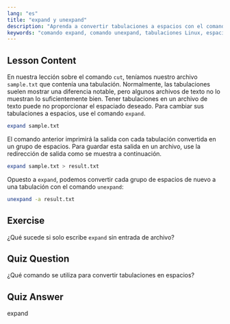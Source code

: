 ```yaml
---
lang: "es"
title: "expand y unexpand"
description: "Aprenda a convertir tabulaciones a espacios con el comando `expand` y espacios a tabulaciones con `unexpand`. Mejore el formato de archivos de texto con este tutorial de Linux."
keywords: "comando expand, comando unexpand, tabulaciones Linux, espacios Linux, formato de texto, tutorial Linux, Linux para principiantes, guía Linux"
---
```


## Lesson Content

En nuestra lección sobre el comando `cut`, teníamos nuestro archivo `sample.txt` que contenía una tabulación. Normalmente, las tabulaciones suelen mostrar una diferencia notable, pero algunos archivos de texto no lo muestran lo suficientemente bien. Tener tabulaciones en un archivo de texto puede no proporcionar el espaciado deseado. Para cambiar sus tabulaciones a espacios, use el comando `expand`.

```bash
expand sample.txt
```

El comando anterior imprimirá la salida con cada tabulación convertida en un grupo de espacios. Para guardar esta salida en un archivo, use la redirección de salida como se muestra a continuación.

```bash
expand sample.txt > result.txt
```

Opuesto a `expand`, podemos convertir cada grupo de espacios de nuevo a una tabulación con el comando `unexpand`:

```bash
unexpand -a result.txt
```

## Exercise

¿Qué sucede si solo escribe `expand` sin entrada de archivo?

## Quiz Question

¿Qué comando se utiliza para convertir tabulaciones en espacios?

## Quiz Answer

expand
